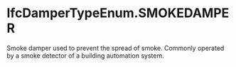 IfcDamperTypeEnum.SMOKEDAMPER
=============================
Smoke damper used to prevent the spread of smoke. Commonly operated by a smoke
detector of a building automation system.


